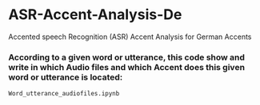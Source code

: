 # ASR-Accent-Analysis-De
Accented speech Recognition  (ASR) Accent Analysis for German Accents

### According to a given word or utterance, this code show and write in which Audio files and which Accent does this given word or utterance is located:

```
Word_utterance_audiofiles.ipynb
```
